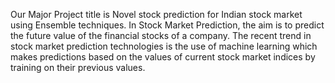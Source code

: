 Our Major Project title is Novel stock prediction for Indian stock market using Ensemble techniques.
In Stock Market Prediction, the aim is to predict the future value of the financial stocks of a company. The recent trend in stock market prediction technologies is the use of machine learning which makes predictions based on the values of current stock market indices by training on their previous values. 
